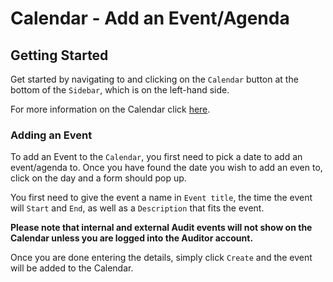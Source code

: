# Calendar - Add an Event/Agenda

## Getting Started

Get started by navigating to and clicking on the `Calendar` button at the bottom of the `Sidebar`, which is on the left-hand side.

For more information on the Calendar click [here][Calendar].

### Adding an Event

To add an Event to the `Calendar`, you first need to pick a date to add an event/agenda to. Once you have found the date you wish to add an even to, click on the day and a form should pop up.

You first need to give the event a name in `Event title`, the time the event will `Start` and `End`, as well as a `Description` that fits the event.

**Please note that internal and external Audit events will not show on the Calendar unless you are logged into the Auditor account.**

Once you are done entering the details, simply click `Create` and the event will be added to the Calendar.

[Calendar]: /link/to/Actions "Link to Actions.md/##Calendar"
[Modifying Calendar]: /link/to/Actions "Link to Actions.md/####Modifying-a-Calendar-Event"